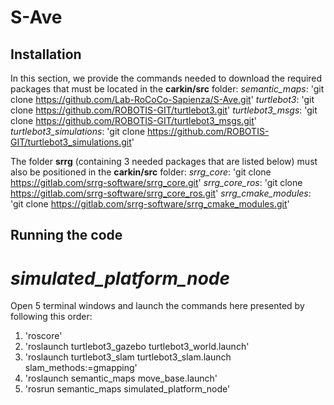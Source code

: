 # S-Ave

## Installation
In this section, we provide the commands needed to download the required packages that must be located in the **carkin/src** folder:
*semantic_maps*: 'git clone https://github.com/Lab-RoCoCo-Sapienza/S-Ave.git'
*turtlebot3*: 'git clone https://github.com/ROBOTIS-GIT/turtlebot3.git'
*turtlebot3_msgs*: 'git clone https://github.com/ROBOTIS-GIT/turtlebot3_msgs.git'
*turtlebot3_simulations*: 'git clone https://github.com/ROBOTIS-GIT/turtlebot3_simulations.git'

The folder **srrg** (containing 3 needed packages that are listed below) must also be positioned in the **carkin/src** folder:
*srrg_core*: 'git clone https://gitlab.com/srrg-software/srrg_core.git'
*srrg_core_ros*: 'git clone https://gitlab.com/srrg-software/srrg_core_ros.git'
*srrg_cmake_modules*: 'git clone https://gitlab.com/srrg-software/srrg_cmake_modules.git'

## Running the code
# *simulated_platform_node*
Open 5 terminal windows and launch the commands here presented by following this order:
  1. 'roscore'
  2. 'roslaunch turtlebot3_gazebo turtlebot3_world.launch'
  3. 'roslaunch turtlebot3_slam turtlebot3_slam.launch slam_methods:=gmapping'
  4. 'roslaunch semantic_maps move_base.launch'
  5. 'rosrun semantic_maps simulated_platform_node'
  
